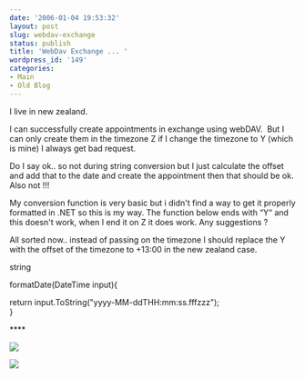 ```yaml
---
date: '2006-01-04 19:53:32'
layout: post
slug: webdav-exchange
status: publish
title: 'WebDav Exchange ... '
wordpress_id: '149'
categories:
- Main
- Old Blog
---
```


I live in new zealand.




I can successfully create appointments in exchange using webDAV.  But I can only create them in the timezone Z if I change the timezone to Y (which is mine) I always get bad request.




Do I say ok.. so not during string conversion but I just calculate the offset and add that to the date and create the appointment then that should be ok. Also not !!!




My conversion function is very basic but i didn't find a way to get it properly formatted in .NET so this is my way. The function below ends with “Y“ and this doesn't work, when I end it on Z it does work. Any suggestions ? 


All sorted now.. instead of passing on the timezone I should replace the Y with the offset of the timezone to +13:00 in the new zealand case. 





string

formatDate(DateTime input){  
  



return input.ToString("yyyy-MM-ddTHH:mm:ss.fffzzz");  
}


**** 

[![](http://www.pheedo.com/img.phdo?s=ws-58bab757b1982e63240738f517c2db883329859)](http://www.pheedo.com/click.phdo?s=ws-58bab757b1982e63240738f517c2db883329859)

![](http://geekswithblogs.net/casualjim/aggbug/63737.aspx)
